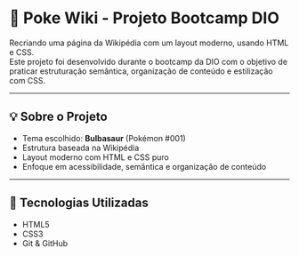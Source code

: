 # 🧾 Poke Wiki - Projeto Bootcamp DIO

Recriando uma página da Wikipédia com um layout moderno, usando HTML e CSS.  
Este projeto foi desenvolvido durante o bootcamp da DIO com o objetivo de praticar estruturação semântica, organização de conteúdo e estilização com CSS.

---

## 💡 Sobre o Projeto

- Tema escolhido: **Bulbasaur** (Pokémon #001)
- Estrutura baseada na Wikipédia
- Layout moderno com HTML e CSS puro
- Enfoque em acessibilidade, semântica e organização de conteúdo

---

## 🚀 Tecnologias Utilizadas

- HTML5
- CSS3
- Git & GitHub

